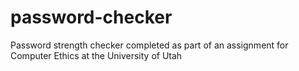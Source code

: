 # password-checker
Password strength checker completed as part of an assignment for Computer Ethics at the University of Utah
